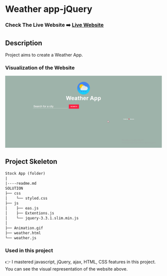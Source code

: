 # Weather app-jQuery

### Check The Live Website ➡️ [Live Website](https://sekunev-weatherapp-jquery.netlify.app/)

## Description

Project aims to create a Weather App.

### Visualization of the Website

![image](https://github.com/Sekunev/Weather_App_JQUER/blob/main/AnimationProject.gif)

## Project Skeleton

```
Stock App (folder)
|
|----readme.md
SOLUTION
├── css
│    └── styled.css
├── js
│    ├── eas.js
│    ├── Extentions.js
│    └── jquery-3.3.1.slim.min.js
│
├── Animation.gif
├── weather.html
└── weather.js
```

### Used in this project

👉 I mastered javascript, jQuery, ajax, HTML, CSS features in this project. You can see the visual representation of the website above.
